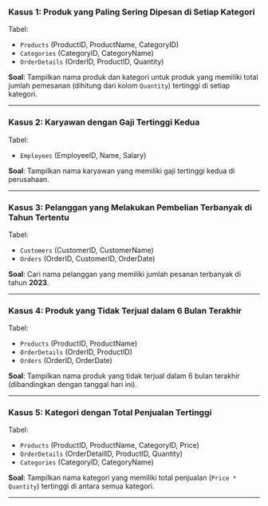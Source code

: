 ### **Kasus 1: Produk yang Paling Sering Dipesan di Setiap Kategori**
Tabel:
- `Products` (ProductID, ProductName, CategoryID)
- `Categories` (CategoryID, CategoryName)
- `OrderDetails` (OrderID, ProductID, Quantity)

**Soal**: Tampilkan nama produk dan kategori untuk produk yang memiliki total jumlah pemesanan (dihitung dari kolom `Quantity`) tertinggi di setiap kategori.

---

### **Kasus 2: Karyawan dengan Gaji Tertinggi Kedua**
Tabel:
- `Employees` (EmployeeID, Name, Salary)

**Soal**: Tampilkan nama karyawan yang memiliki gaji tertinggi kedua di perusahaan.

---

### **Kasus 3: Pelanggan yang Melakukan Pembelian Terbanyak di Tahun Tertentu**
Tabel:
- `Customers` (CustomerID, CustomerName)
- `Orders` (OrderID, CustomerID, OrderDate)

**Soal**: Cari nama pelanggan yang memiliki jumlah pesanan terbanyak di tahun **2023**.

---

### **Kasus 4: Produk yang Tidak Terjual dalam 6 Bulan Terakhir**
Tabel:
- `Products` (ProductID, ProductName)
- `OrderDetails` (OrderID, ProductID)
- `Orders` (OrderID, OrderDate)

**Soal**: Tampilkan nama produk yang tidak terjual dalam 6 bulan terakhir (dibandingkan dengan tanggal hari ini).

---

### **Kasus 5: Kategori dengan Total Penjualan Tertinggi**
Tabel:
- `Products` (ProductID, ProductName, CategoryID, Price)
- `OrderDetails` (OrderDetailID, ProductID, Quantity)
- `Categories` (CategoryID, CategoryName)

**Soal**: Tampilkan nama kategori yang memiliki total penjualan (`Price * Quantity`) tertinggi di antara semua kategori.

---
